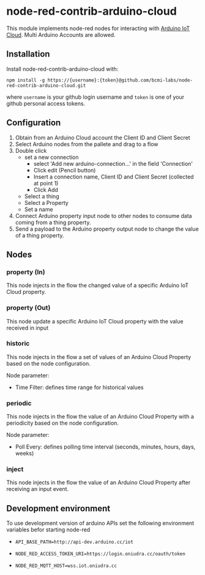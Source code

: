 # node-red-contrib-arduino-cloud

This module implements node-red nodes for interacting with [Arduino IoT Cloud](https://create.arduino.cc/iot).
Multi Arduino Accounts are allowed.

## Installation
Install node-red-contrib-arduino-cloud with:

`npm install -g https://{username}:{token}@github.com/bcmi-labs/node-red-contrib-arduino-cloud.git`

where `username` is your github login username and `token` is one of your github personal access tokens.

## Configuration
1) Obtain from an Arduino Cloud account the Client ID and Client Secret
2) Select Arduino nodes from the pallete and drag to a flow
3) Double click
    * set a new connection
      + select 'Add new arduino-connection...' in the field 'Connection'
      + Click edit (Pencil button)
      + Insert a connection name, Client ID and Client Secret (collected at point 1)
      + Click Add
    * Select a thing
    * Select a Property
    * Set a name
4) Connect Arduino property input node to other nodes to consume data coming from a thing property.
5) Send a payload to the Arduino property output node to change the value of a thing property.

## Nodes
### property (In)
This node injects in the flow the changed value of a specific Arduino IoT Cloud property.
### property (Out)
This node update a specific Arduino IoT Cloud property with the value received in input
### historic
This node injects in the flow a set of values of an Arduino Cloud Property based on the node configuration.

Node parameter:
+ Time Filter: defines time range for historical values
### periodic
This node injects in the flow the value of an Arduino Cloud Property with a periodicity based on the node configuration.

Node parameter:
+ Poll Every: defines polling time interval (seconds, minutes, hours, days, weeks)
### inject
This node injects in the flow the value of an Arduino Cloud Property after receiving an input event.
## Development environment
To use development version of arduino APIs set the following environment variables befor starting node-red

+ `API_BASE_PATH=http://api-dev.arduino.cc/iot`

+ `NODE_RED_ACCESS_TOKEN_URI=https://login.oniudra.cc/oauth/token`

+ `NODE_RED_MQTT_HOST=wss.iot.oniudra.cc`

